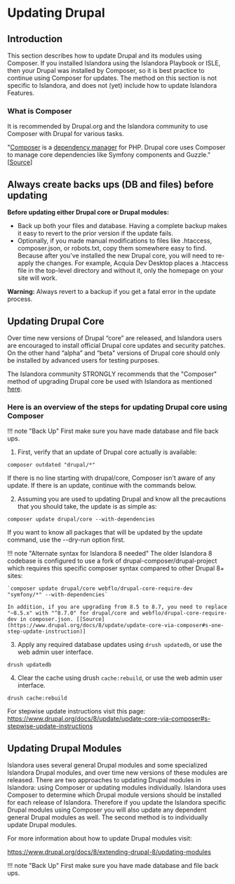 # Updating Drupal

## Introduction

This section describes how to update Drupal and its modules using Composer. If you installed Islandora using the Islandora Playbook or ISLE, then your Drupal was installed by Composer, so it is best practice to continue using Composer for updates. The method on this section is not specific to Islandora, and does not (yet) include how to update Islandora Features.

### What is Composer
It is recommended by Drupal.org and the Islandora community to use Composer with Drupal for various tasks.

"[Composer](https://getcomposer.org/) is a [dependency manager](https://en.wikipedia.org/wiki/Package_manager) for PHP. Drupal core uses Composer to manage core dependencies like Symfony components and Guzzle." [[Source](https://www.drupal.org/docs/develop/using-composer/using-composer-with-drupal)]

## Always create backs ups (DB and files) before updating

**Before updating either Drupal core or Drupal modules:**

* Back up both your files and database. Having a complete backup makes it easy to revert to the prior version if the update fails.
* Optionally, if you made manual modifications to files like .htaccess, composer.json, or robots.txt, copy them somewhere easy to find. Because after you've installed the new Drupal core, you will need to re-apply the changes. For example, Acquia Dev Desktop places a .htaccess file in the top-level directory and without it, only the homepage on your site will work.

**Warning:** Always revert to a backup if you get a fatal error in the update process.

## Updating Drupal Core
Over time new versions of Drupal “core” are released, and Islandora users are encouraged to install official Drupal core updates and security patches. On the other hand “alpha” and “beta" versions of Drupal core should only be installed by advanced users for testing purposes.

The Islandora community STRONGLY recommends that the "Composer" method of upgrading Drupal core be used with Islandora as mentioned [here](https://www.drupal.org/docs/8/update/update-core-via-composer).

### Here is an overview of the steps for updating Drupal core using Composer

!!! note "Back Up" 
    First make sure you have made database and file back ups.

1) First, verify that an update of Drupal core actually is available:

`composer outdated "drupal/*"`

If there is no line starting with drupal/core, Composer isn't aware of any update. If there is an update, continue with the commands below.


2) Assuming you are used to updating Drupal and know all the precautions that you should take, the update is as simple as:

`composer update drupal/core --with-dependencies`

If you want to know all packages that will be updated by the update command, use the --dry-run option first.

!!! note "Alternate syntax for Islandora 8 needed"
    The older Islandora 8 codebase is configured to use a fork of drupal-composer/drupal-project which requires this specific composer syntax compared to other Drupal 8+ sites: 
    
    `composer update drupal/core webflo/drupal-core-require-dev "symfony/*" --with-dependencies` 
    
    In addition, if you are upgrading from 8.5 to 8.7, you need to replace "~8.5.x" with "^8.7.0" for drupal/core and webflo/drupal-core-require-dev in composer.json. [[Source](https://www.drupal.org/docs/8/update/update-core-via-composer#s-one-step-update-instruction)]

3) Apply any required database updates using ``drush updatedb``, or use the web admin user interface.

`drush updatedb`

4) Clear the cache using drush ``cache:rebuild``, or use the web admin user interface.

`drush cache:rebuild`

For stepwise update instructions visit this page:
https://www.drupal.org/docs/8/update/update-core-via-composer#s-stepwise-update-instructions

## Updating Drupal Modules

Islandora uses several general Drupal modules and some specialized Islandora Drupal modules, and over time new versions of these modules are released. There are two approaches to updating Drupal modules in Islandora: using Composer or updating modules individually. Islandora uses Composer to determine which Drupal module versions should be installed for each release of Islandora. Therefore if you update the Islandora specific Drupal modules using Composer you will also update any dependent general Drupal modules as well. The second method is to individually update Drupal modules.

For more information about how to update Drupal modules visit:

https://www.drupal.org/docs/8/extending-drupal-8/updating-modules

!!! note "Back Up"
    First make sure you have made database and file back ups.

